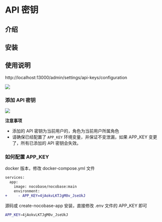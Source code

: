 # API 密钥

## 介绍

## 安装

## 使用说明

http://localhost:13000/admin/settings/api-keys/configuration

![](https://nocobase-docs.oss-cn-beijing.aliyuncs.com/d64ccbdc8a512a0224e9f81dfe14a0a8.png)

### 添加 API 密钥

![](https://nocobase-docs.oss-cn-beijing.aliyuncs.com/46141872fc0ad9a96fa5b14e97fcba12.png)

**注意事项**

- 添加的 API 密钥为当前用户的，角色为当前用户所属角色
- 请确保已经配置了 `APP_KEY` 环境变量，并保证不变泄漏，如果 APP_KEY 变更了，所有已添加的 API 密钥会失效。

### 如何配置 APP_KEY

docker 版本，修改 docker-compose.yml 文件

```diff
services:
  app:
    image: nocobase/nocobase:main
    environment:
+     - APP_KEY=4jAokvLKTJgM0v_JseUkJ
```

源码或 create-nocobase-app 安装，直接修改 .env 文件的 APP_KEY 即可

```bash
APP_KEY=4jAokvLKTJgM0v_JseUkJ
```
